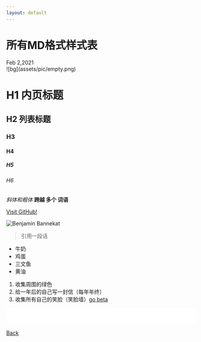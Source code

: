 ```yaml
---
layout: default
---
```



# 所有MD格式样式表
<div class="time">Feb 2,2021</div>
![bg](assets/pic/empty.png)


# H1 内页标题
## H2 列表标题
### H3
#### H4
##### H5
###### H6

_斜体和粗体_
**跨越 多个 词语**

[Visit GitHub!](www.github.com)

![Benjamin Bannekat](https://octodex.github.com/images/bannekat.png)

> 引用一段话

* 牛奶
* 鸡蛋
 * 三文鱼
* 黄油

1. 收集周围的绿色
2. 给一年后的自己写一封信（每年年终）
3. 收集所有自己的笑脸（笑脸墙）[go beta](smilewall)

![bg](assets/pic/empty.png)

[Back](./)